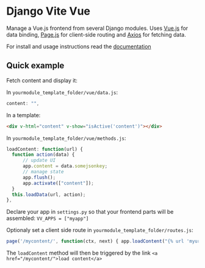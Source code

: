 # Django Vite Vue

Manage a Vue.js frontend from several Django modules. Uses [Vue.js](http://vuejs.org/) for data binding,
 [Page.js](https://github.com/visionmedia/page.js) for client-side routing and [Axios](https://github.com/mzabriskie/axios)
 for fetching data.

For install and usage instructions read the [documentation](http://vite-vue.readthedocs.io/en/latest/)

## Quick example

Fetch content and display it:

In `yourmodule_template_folder/vue/data.js`:

  ```javascript
content: "",
  ```

In a template:

  ```html
<div v-html="content" v-show="isActive('content')"></div>
  ```

In `yourmodule_template_folder/vue/methods.js`:

  ```javascript
loadContent: function(url) { 
	function action(data) {
		// update UI
		app.content = data.somejsonkey;
		// manage state
		app.flush();
		app.activate(["content"]);
	}
	this.loadData(url, action);
},
  ```
  
Declare your app in `settings.py` so that your frontend parts will be assembled: `VV_APPS = ["myapp"]`
  
Optionaly set a client side route in `yourmodule_template_folder/routes.js`:

  ```javascript
page('/mycontent/', function(ctx, next) { app.loadContent("{% url 'myurl' %}") });
  ```

The `loadContent` method will then be triggered by the link `<a href="/mycontent/">load content</a>`

